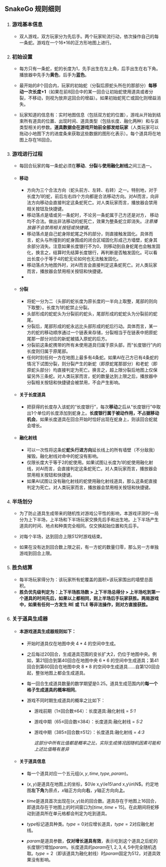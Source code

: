 ## SnakeGo 规则细则

1. ### 游戏基本信息

   * 双人游戏，双方玩家分为先后手。两个玩家轮流行动，依次操作自己的每一条蛇。游戏在一个16*16的正方形地图上进行。

2. ### 初始设置

   * 每方只有一条蛇，蛇的长度为1，先手出生在左上角，后手出生在右下角。播放器中先手为**黄色**，后手为**蓝色**。 

   * 最开始的*8*个回合内，玩家的初始蛇（分裂后原蛇头所在的那部分）**每移动一次长度+1**（如果在前8回合中的某一回合让初始蛇使用道具或者分裂，不移动，则视为放弃这回合的增益）。如果初始蛇死亡或固化则增益消失。

   * 玩家知道的信息有：实时地图信息（包括双方蛇的位置），游戏从开始到结束所有道具的位置、出现时间、道具类型（包括长度、融化两种）和与该类型相关的参数。**道具数据会在游戏开始前全部发给玩家**（人类玩家可以拖动小地图下方的进度条来获取这些数据的图形化表示）。每个道具将在地图上存在16回合。

3. ### 游戏进行过程

   * 每回合玩家的每一条蛇必须在**移动**、**分裂**与**使用融化射线**之间三选一。

   * #### 移动

     * 方向为三个合法方向（蛇头前方、左转、右转）之一。特别地，对于长度为1的蛇，前后左右四个方向都是合法移动方向。对AI而言，向非法方向移动会直接判定这条蛇死亡。对人类玩家而言，播放器会禁用相关按钮及快捷键。
     * 移动落点是墙或另一条蛇时，不论另一条蛇属于己方还是对方， 移动均不合法。做出非法移动的蛇死亡，效果为整条蛇立即消失。*注意播放器不会禁用相关按钮或快捷键*。
     * 移动落点是自己蛇身除蛇尾之外的部分，则直接触发固化。具体而言，蛇头与所撞到的蛇身围成的闭合区域固化形成己方墙壁，蛇身其余部分消失。注意如果长度银行不为0，则移动到自身蛇尾也会触发固化，换言之，结算时先结算长度银行，再判断是否触发固化。可以看出长度小于等于4的蛇无论如何也无法触发固化。
     * 移动落点为地图外时，对AI而言会直接判定这条蛇死亡。对人类玩家而言，播放器会禁用相关按钮和快捷键。
     * 

   * #### 分裂

     * 将蛇一分为二（头部的蛇长度为原长度的一半向上取整，尾部的则向下取整）。长度为1的蛇禁止分裂。
     * 头部形成的蛇蛇头为分裂前的蛇头，尾部形成的蛇蛇头为分裂前的蛇尾。
     * 分裂后，尾部形成的蛇永远比头部形成的蛇后行动。具体而言，某一方的蛇的移动顺序通过一个链表来存储，分裂相当于在链表中把原蛇尾那一部分对应的新蛇被插入原蛇的后方。 
     * 分裂前这条蛇携带的所有未使用道具归属于原头部，而“长度银行”内的长度则归属于原尾部。
     * 任何时刻任何一方在地图上最多有4条蛇。如果AI在己方已有4条蛇的情况下试图分裂，则分裂产生的新蛇（即原蛇尾那部分）和老蛇（即原蛇头部分）均直接判定为死亡。换言之，超上限分裂后地图上仅保留另外三条蛇。对人类玩家而言，蛇的数量达到上限之后，播放器中分裂相关按钮和快捷键会被禁用，不会产生影响。

   * #### 关于长度道具

     * 把获得的长度存入该蛇的“长度银行”，每次**移动**之后从“长度银行”中取出1个单位的长度添加到蛇身上。**长度银行属于被动作用，不占据移动机会**。如果长度道具在回合开始时恰好出现在蛇身上，则该回合蛇就会增长。 

   * #### 融化射线

     * 可以一次性将这条蛇**蛇头行进方向**延长线上的所有墙壁（不分敌我）摧毁。融化射线对命中的蛇没有影响。
     * 仅限长度大于等于2的蛇使用。如果试图让长度为1的蛇使用融化射线，对AI而言，会直接判定这条蛇死亡。对人类玩家而言，播放器会禁用相关按钮和快捷键。
     * 如果AI试图让没有融化射线的蛇使用融化射线道具，那么这条蛇直接判定为死亡。对人类玩家而言，播放器会禁用相关按钮和快捷键。

4. ### 半场划分

   * 为了防止道具生成带来的随机性对游戏公平性的影响，本游戏评测时一局分为上下半场，上半场和下半场玩家交换先后手和出生地。上下半场产生道具的时间、地点和种类完全相同。仅交换起始位置和先后手。

   * 对每个半场，达到回合上限*512*时游戏结束。
   * 如果在没有达到回合数上限之前，有一方蛇的数量归零，那么另一方单独游戏到回合上限。

5. ### 胜负结算

   * 每半场玩家得分为：该玩家所有蛇覆盖的面积+该玩家围出的墙壁总面积。
   * **胜负优先级判定为：上下半场胜场数 > 上下半场总得分 > 上半场吃到第一个道具的时间先后，如果以上都相同，则上半场后手玩家获胜。两局游戏中，如果有任何一方发生 RE 或 TLE 等非法操作，则对方直接获胜。**

6. ### 关于道具生成器

   * #### 本游戏道具生成器规则如下：

     * 开始时道具仅在地图中央 $4*4$ 的空间中生成。

     * 之后每过20回合，生成道具范围的变长扩大2，仍位于地图中央。例如，第21回合到第40回合在地图中央 $6*6$ 的空间中生成道具；第41回合到第60回合在地图中央 $8 * 8$ 的空间中生成道具……自第120回合起，整张地图上都会生成道具。

     * 每一回合生成道具数量的数学期望是0.25。道具生成范围内的**每一个格子生成道具的概率相同**。

     * 游戏不同时期生成道具的概率之比如下：

       * 游戏前期（1$\le$回合数$\le$64）：长度道具:融化射线 = *5:1*

       * 游戏中期（65$\le$回合数$\le$384）：长度道具:融化射线 = *5:2*

       * 游戏中期（385$\le$回合数$\le$512）：长度道具:融化射线 = *4:3*

         *这部分中所有比值都是概率之比，实际生成情况因随机因素可能和上述比值略有差异*

   * #### 关于道具信息

     * 每一个道具对应一个五元组$(x,y,time,type,param)$。

     * $(x,y)$是道具在地图上的坐标，$0\le x,y\le15\and x,y\in\N$。约定地图**左下角**为原点，*x*轴正方向向**右**，$y$轴正方向向**上**。

     * $time$是道具首次出现在$(x,y)$处的回合数。道具存在于地图上16回合，即道具存在于地图上的时间窗口为$[time, time+15]$。在此期间将蛇移动到道具所在单元格都会判定为吃到道具。

     * $type$标记道具种类。$type=0$对应增长道具，$type=2$对应融化射线。

     * $param$是道具参数，**仅对增长道具有效**，表示吃到这个道具之后蛇的长度银行增加$param$。长度道具的$param$在$1,2,3,4,5$中完全随机选取。$type=2$（即该道具为融化射线）时$param$固定为512，对道具效果没有影响。

